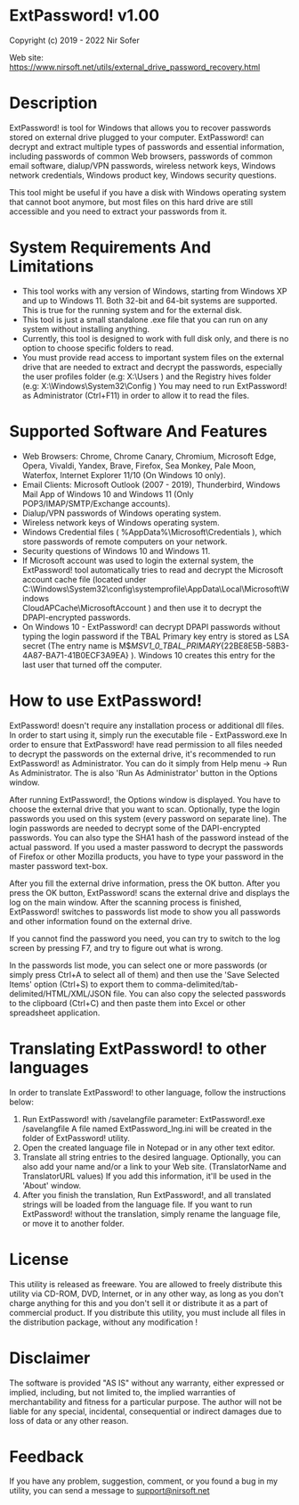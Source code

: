 # ExtPassword! v1.00

Copyright (c) 2019 - 2022 Nir Sofer

Web site: https://www.nirsoft.net/utils/external_drive_password_recovery.html

Description
===========

ExtPassword! is tool for Windows that allows you to recover passwords
stored on external drive plugged to your computer.
ExtPassword! can decrypt and extract multiple types of passwords and
essential information, including passwords of common Web browsers,
passwords of common email software, dialup/VPN passwords, wireless
network keys, Windows network credentials, Windows product key, Windows
security questions.

This tool might be useful if you have a disk with Windows operating
system that cannot boot anymore, but most files on this hard drive are
still accessible and you need to extract your passwords from it.

System Requirements And Limitations
===================================

* This tool works with any version of Windows, starting from Windows XP
  and up to Windows 11. Both 32-bit and 64-bit systems are supported.
  This is true for the running system and for the external disk.
* This tool is just a small standalone .exe file that you can run on
  any system without installing anything.
* Currently, this tool is designed to work with full disk only, and
  there is no option to choose specific folders to read.
* You must provide read access to important system files on the
  external drive that are needed to extract and decrypt the passwords,
  especially the user profiles folder (e.g: X:\Users ) and the Registry
  hives folder (e.g: X:\Windows\System32\Config )
  You may need to run ExtPassword! as Administrator (Ctrl+F11) in order
  to allow it to read the files.

Supported Software And Features
===============================

* Web Browsers: Chrome, Chrome Canary, Chromium, Microsoft Edge, Opera,
  Vivaldi, Yandex, Brave, Firefox, Sea Monkey, Pale Moon, Waterfox,
  Internet Explorer 11/10 (On Windows 10 only).
* Email Clients: Microsoft Outlook (2007 - 2019), Thunderbird, Windows
  Mail App of Windows 10 and Windows 11 (Only POP3/IMAP/SMTP/Exchange
  accounts).
* Dialup/VPN passwords of Windows operating system.
* Wireless network keys of Windows operating system.
* Windows Credential files ( %AppData%\Microsoft\Credentials ), which
  store passwords of remote computers on your network.
* Security questions of Windows 10 and Windows 11.
* If Microsoft account was used to login the external system, the
  ExtPassword! tool automatically tries to read and decrypt the Microsoft
  account cache file (located under
  C:\Windows\System32\config\systemprofile\AppData\Local\Microsoft\Windows\
  CloudAPCache\MicrosoftAccount ) and then use it to decrypt the
  DPAPI-encrypted passwords.
* On Windows 10 - ExtPassword! can decrypt DPAPI passwords without
  typing the login password if the TBAL Primary key entry is stored as
  LSA secret (The entry name is
  M$_MSV1_0_TBAL_PRIMARY_{22BE8E5B-58B3-4A87-BA71-41B0ECF3A9EA} ).
  Windows 10 creates this entry for the last user that turned off the
  computer.

How to use ExtPassword!
=======================

ExtPassword! doesn't require any installation process or additional dll
files. In order to start using it, simply run the executable file -
ExtPassword.exe
In order to ensure that ExtPassword! have read permission to all files
needed to decrypt the passwords on the external drive, it's recommended
to run ExtPassword! as Administrator. You can do it simply from Help menu
-> Run As Administrator. The is also 'Run As Administrator' button in the
Options window.

After running ExtPassword!, the Options window is displayed. You have to
choose the external drive that you want to scan. Optionally, type the
login passwords you used on this system (every password on separate
line). The login passwords are needed to decrypt some of the
DAPI-encrypted passwords. You can also type the SHA1 hash of the password
instead of the actual password.
If you used a master password to decrypt the passwords of Firefox or
other Mozilla products, you have to type your password in the master
password text-box.

After you fill the external drive information, press the OK button. After
you press the OK button, ExtPassword! scans the external drive and
displays the log on the main window. After the scanning process is
finished, ExtPassword! switches to passwords list mode to show you all
passwords and other information found on the external drive.

If you cannot find the password you need, you can try to switch to the
log screen by pressing F7, and try to figure out what is wrong.

In the passwords list mode, you can select one or more passwords (or
simply press Ctrl+A to select all of them) and then use the 'Save
Selected Items' option (Ctrl+S) to export them to
comma-delimited/tab-delimited/HTML/XML/JSON file. You can also copy the
selected passwords to the clipboard (Ctrl+C) and then paste them into
Excel or other spreadsheet application.

Translating ExtPassword! to other languages
===========================================

In order to translate ExtPassword! to other language, follow the
instructions below:
1. Run ExtPassword! with /savelangfile parameter:
   ExtPassword!.exe /savelangfile
   A file named ExtPassword_lng.ini will be created in the folder of
   ExtPassword! utility.
2. Open the created language file in Notepad or in any other text
   editor.
3. Translate all string entries to the desired language. Optionally,
   you can also add your name and/or a link to your Web site.
   (TranslatorName and TranslatorURL values) If you add this information,
   it'll be used in the 'About' window.
4. After you finish the translation, Run ExtPassword!, and all
   translated strings will be loaded from the language file.
   If you want to run ExtPassword! without the translation, simply rename
   the language file, or move it to another folder.

License
=======

This utility is released as freeware. You are allowed to freely
distribute this utility via CD-ROM, DVD, Internet, or in any other way,
as long as you don't charge anything for this and you don't sell it or
distribute it as a part of commercial product. If you distribute this
utility, you must include all files in the distribution package, without
any modification !

Disclaimer
==========

The software is provided "AS IS" without any warranty, either expressed
or implied, including, but not limited to, the implied warranties of
merchantability and fitness for a particular purpose. The author will not
be liable for any special, incidental, consequential or indirect damages
due to loss of data or any other reason.

Feedback
========

If you have any problem, suggestion, comment, or you found a bug in my
utility, you can send a message to support@nirsoft.net
